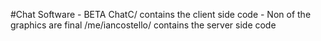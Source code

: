 #Chat Software - BETA
ChatC/ contains the client side code - Non of the graphics are final
/me/iancostello/ contains the server side code 
